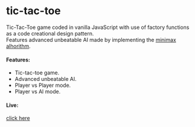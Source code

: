 # tic-tac-toe

Tic-Tac-Toe game coded in vanilla JavaScript with use of factory functions as a code creational design pattern. <br>
Features advanced unbeatable AI made by implementing the [minimax alhorithm](https://en.wikipedia.org/wiki/Minimax).

#### Features:
- Tic-tac-toe game.
- Advanced unbeatable AI.
- Player vs Player mode.
- Player vs AI mode.

#### Live: 
[click here](https://husky93.github.io/tic-tac-toe/)